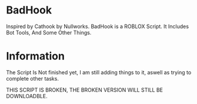 # BadHook
Inspired by Cathook by Nullworks. BadHook is a ROBLOX Script. It Includes Bot Tools, And Some Other Things.
# Information
The Script Is Not finished yet, I am still adding things to it, aswell as trying to complete other tasks.

THIS SCRIPT IS BROKEN, THE BROKEN VERSION WILL STILL BE DOWNLOADBLE.
